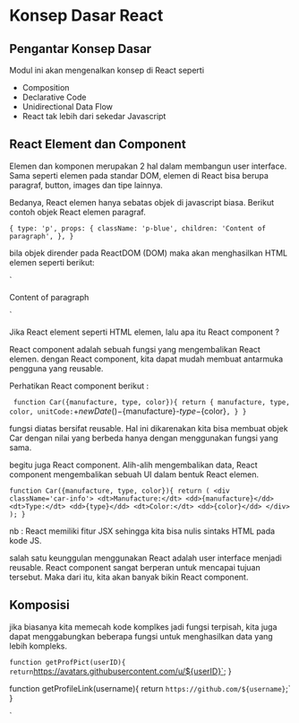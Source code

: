 # Konsep Dasar React

## Pengantar Konsep Dasar

Modul ini akan mengenalkan konsep di React seperti
* Composition
* Declarative Code
* Unidirectional Data Flow
* React tak lebih dari sekedar Javascript

## React Element dan Component

Elemen dan komponen merupakan 2 hal dalam membangun user interface.
Sama seperti elemen pada standar DOM, elemen di React bisa berupa paragraf, button, images dan tipe lainnya.

Bedanya, React elemen hanya sebatas objek di javascript biasa. Berikut contoh objek React elemen paragraf.

`
{
    type: 'p',
    props: {
        className: 'p-blue',
        children: 'Content of paragraph',
    },
}
`

bila objek dirender pada ReactDOM (DOM) maka akan menghasilkan HTML elemen seperti berikut:

`
<p class='p-blue'>Content of paragraph</p>
`

Jika React element seperti HTML elemen, lalu apa itu React component ?

React component adalah sebuah fungsi yang mengembalikan React elemen. dengan React component, kita dapat mudah membuat antarmuka pengguna yang reusable.

Perhatikan React component berikut :

`
function Car({manufacture, type, color}){
    return {
        manufacture,
        type,
        color,
        unitCode:`${+new Date()}-${manufacture}-${type}-${color}`,
    }
}
`

fungsi diatas bersifat reusable. Hal ini dikarenakan kita bisa membuat objek Car dengan nilai yang berbeda hanya dengan menggunakan fungsi yang sama.

begitu juga React component. Alih-alih mengembalikan data, React component mengembalikan sebuah UI dalam bentuk React elemen.

`
function Car({manufacture, type, color}){
    return (
        <div className='car-info'>
        <dt>Manufacture:</dt>
        <dd>{manufacture}</dd>
        <dt>Type:</dt>
        <dd>{type}</dd>
        <dt>Color:</dt>
        <dd>{color}</dd>
        </div>
    );
}
`

nb : React memiliki fitur JSX sehingga kita bisa nulis sintaks HTML pada kode JS.

salah satu keunggulan menggunakan React adalah user interface menjadi reusable. React component sangat berperan untuk mencapai tujuan tersebut. Maka dari itu, kita akan banyak bikin React component.

## Komposisi

jika biasanya kita memecah kode komplkes jadi fungsi terpisah, kita juga dapat menggabungkan beberapa fungsi untuk menghasilkan data yang lebih kompleks.

`
function getProfPict(userID){
    return `https://avatars.githubusercontent.com/u/${userID}`;
}

function getProfileLink(username){
    return `https://github.com/${username}`;`
}

`
